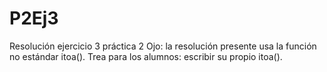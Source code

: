 # P2Ej3
Resolución ejercicio 3 práctica 2
Ojo: la resolución presente usa la función no estándar itoa(). Trea para los alumnos: escribir su propio itoa().

